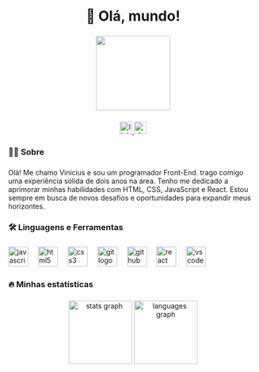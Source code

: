 <h1 align="center">👋 Olá, mundo!</h1>

###

<div align="center">
  <img height="150" src="https://camo.githubusercontent.com/62da68eb62b1e5f175f7d1f0191dd89a653d7908feb22d37d4a0ab07365d6791/68747470733a2f2f6d656469612e67697068792e636f6d2f6d656469612f4d3967624264396e6244724f5475314d71782f67697068792e676966"  />
</div>

###

<div align="center">
  <a href="https://www.linkedin.com/in/viniciusxsousa/" target="_blank">
    <img src="https://img.shields.io/static/v1?message=LinkedIn&logo=linkedin&label=&color=0077B5&logoColor=white&labelColor=&style=flat" height="25" alt="linkedin logo"  />
  </a>
  <a href="http://vscd.com.br/" target="_blank">
    <img src="https://img.shields.io/static/v1?message=Portfólio&logo=dev.to&label=&color=0A0A0A&logoColor=white&labelColor=&style=flat" height="25" alt="devto logo"  />
  </a>
</div>

###

<h3 align="left">👩‍💻  Sobre</h3>

###

<p align="left">Olá! Me chamo Vinicius e sou um programador Front-End. trago comigo uma experiência sólida de dois anos na área. Tenho me dedicado a aprimorar minhas habilidades com HTML, CSS, JavaScript e React. Estou sempre em busca de novos desafios e oportunidades para expandir meus horizontes.</p>

###

<h3 align="left">🛠 Linguagens e Ferramentas</h3>

###

<div align="left">
  <img src="https://cdn.jsdelivr.net/gh/devicons/devicon/icons/javascript/javascript-original.svg" height="40" alt="javascript logo"  />
  <img width="12" />
  <img src="https://cdn.jsdelivr.net/gh/devicons/devicon/icons/html5/html5-original.svg" height="40" alt="html5 logo"  />
  <img width="12" />
  <img src="https://cdn.jsdelivr.net/gh/devicons/devicon/icons/css3/css3-original.svg" height="40" alt="css3 logo"  />
  <img width="12" />
  <img src="https://cdn.jsdelivr.net/gh/devicons/devicon/icons/git/git-original.svg" height="40" alt="git logo"  />
  <img width="12" />
  <img src="https://cdn.jsdelivr.net/gh/devicons/devicon/icons/github/github-original.svg" height="40" alt="github logo"  />
  <img width="12" />
  <img src="https://cdn.jsdelivr.net/gh/devicons/devicon/icons/react/react-original.svg" height="40" alt="react logo"  />
  <img width="12" />
  <img src="https://cdn.jsdelivr.net/gh/devicons/devicon/icons/vscode/vscode-original.svg" height="40" alt="vscode logo"  />
</div>

###

<h3 align="left">🔥  Minhas estatísticas</h3>

###

<div align="center">
  <img src="https://github-readme-stats.vercel.app/api?username=viniciusxsousa&hide_title=false&hide_rank=true&show_icons=true&include_all_commits=false&count_private=true&disable_animations=false&theme=default&locale=pt-br&hide_border=true&order=1" height="128" alt="stats graph"  />
  <img src="https://github-readme-stats.vercel.app/api/top-langs?username=viniciusxsousa&locale=pt-br&hide_title=false&layout=compact&card_width=320&langs_count=5&theme=default&hide_border=true&order=2" height="128" alt="languages graph"  />
</div>

###
